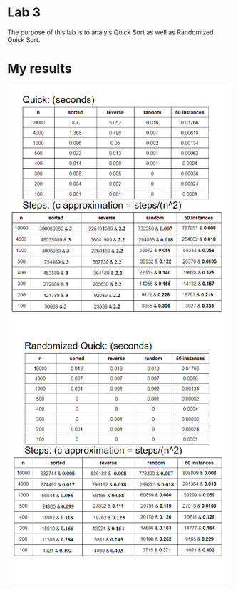 # Lab 3
The purpose of this lab is to analyis Quick Sort as well as Randomized Quick Sort.
# My results
![](Capture.PNG)
![](Capture1.PNG)
